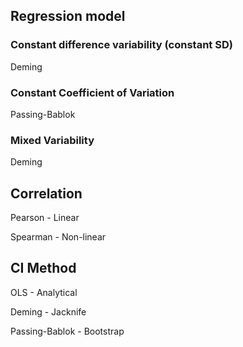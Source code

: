 ## Regression model

### Constant difference variability (constant SD)

Deming

### Constant Coefficient of Variation

Passing-Bablok

### Mixed Variability

Deming

## Correlation

Pearson - Linear

Spearman - Non-linear

## CI Method

OLS - Analytical

Deming - Jacknife

Passing-Bablok - Bootstrap
